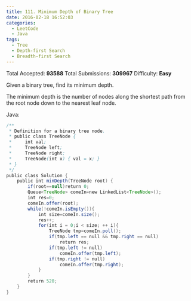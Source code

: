 ```yaml
---
title: 111. Minimum Depth of Binary Tree
date: 2016-02-18 16:52:03
categories:
  - LeetCode
  - Java
tags:
  - Tree
  - Depth-first Search 
  - Breadth-first Search
---
```


Total Accepted: **93588**
Total Submissions: **309967**
Difficulty: **Easy**

Given a binary tree, find its minimum depth.

The minimum depth is the number of nodes along the shortest path from the root node down to the nearest leaf node.

<!-- more -->

Java:

``` java
/**
 * Definition for a binary tree node.
 * public class TreeNode {
 *     int val;
 *     TreeNode left;
 *     TreeNode right;
 *     TreeNode(int x) { val = x; }
 * }
 */
public class Solution {
    public int minDepth(TreeNode root) {
        if(root==null)return 0;
        Queue<TreeNode> comeIn=new LinkedList<TreeNode>();
        int res=0;
        comeIn.offer(root);
        while(!comeIn.isEmpty()){
            int size=comeIn.size();
            res++;
            for(int i = 0;i < size; ++ i){
                TreeNode tmp=comeIn.poll();
                if(tmp.left == null && tmp.right == null)
                    return res;
                if(tmp.left != null)
                    comeIn.offer(tmp.left);
                if(tmp.right != null)
                    comeIn.offer(tmp.right);    
            }
        }
        return 520;
    }
}
```